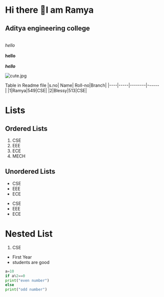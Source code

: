 # Hi there 👋I am Ramya
## Aditya engineering college

<br> *hello* </br>
<br> **hello** </br>
<br>***hello***</br>

![cute.jpg](https://i.pinimg.com/originals/99/5f/fe/995ffe375f0c4129e515212b1ffbf756.jpg)

Table in Readme file
|s.no| Name| Roll-no|Branch|
|----|-----|--------|------|
|1|Ramya|549|CSE|
|2|Blessy|513|CSE|

# Lists
## Ordered Lists
1. CSE
2. EEE
3. ECE
4. MECH

## Unordered Lists
- CSE
- EEE
- ECE

* CSE
* EEE
* ECE

# Nested List
1. CSE
  - First Year
  - students are good
  
```python code
a=10
if a%2==0
print("even number")
else
print("odd number")
```

<!--
**Ramyapenke/Ramyapenke** is a ✨ _special_ ✨ repository because its `README.md` (this file) appears on your GitHub profile.

Here are some ideas to get you started:

- 🔭 I’m currently working on ...
- 🌱 I’m currently learning ...
- 👯 I’m looking to collaborate on ...
- 🤔 I’m looking for help with ...
- 💬 Ask me about ...
- 📫 How to reach me: ...
- 😄 Pronouns: ...
- ⚡ Fun fact: ...
-->
